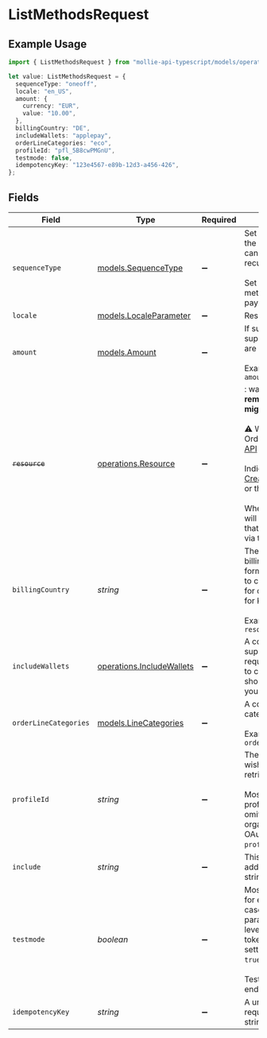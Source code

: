 # ListMethodsRequest

## Example Usage

```typescript
import { ListMethodsRequest } from "mollie-api-typescript/models/operations";

let value: ListMethodsRequest = {
  sequenceType: "oneoff",
  locale: "en_US",
  amount: {
    currency: "EUR",
    value: "10.00",
  },
  billingCountry: "DE",
  includeWallets: "applepay",
  orderLineCategories: "eco",
  profileId: "pfl_5B8cwPMGnU",
  testmode: false,
  idempotencyKey: "123e4567-e89b-12d3-a456-426",
};
```

## Fields

| Field                                                                                                                                                                                                                                                                                                                                                                                                                                                                                                         | Type                                                                                                                                                                                                                                                                                                                                                                                                                                                                                                          | Required                                                                                                                                                                                                                                                                                                                                                                                                                                                                                                      | Description                                                                                                                                                                                                                                                                                                                                                                                                                                                                                                   | Example                                                                                                                                                                                                                                                                                                                                                                                                                                                                                                       |
| ------------------------------------------------------------------------------------------------------------------------------------------------------------------------------------------------------------------------------------------------------------------------------------------------------------------------------------------------------------------------------------------------------------------------------------------------------------------------------------------------------------- | ------------------------------------------------------------------------------------------------------------------------------------------------------------------------------------------------------------------------------------------------------------------------------------------------------------------------------------------------------------------------------------------------------------------------------------------------------------------------------------------------------------- | ------------------------------------------------------------------------------------------------------------------------------------------------------------------------------------------------------------------------------------------------------------------------------------------------------------------------------------------------------------------------------------------------------------------------------------------------------------------------------------------------------------- | ------------------------------------------------------------------------------------------------------------------------------------------------------------------------------------------------------------------------------------------------------------------------------------------------------------------------------------------------------------------------------------------------------------------------------------------------------------------------------------------------------------- | ------------------------------------------------------------------------------------------------------------------------------------------------------------------------------------------------------------------------------------------------------------------------------------------------------------------------------------------------------------------------------------------------------------------------------------------------------------------------------------------------------------- |
| `sequenceType`                                                                                                                                                                                                                                                                                                                                                                                                                                                                                                | [models.SequenceType](../../models/sequencetype.md)                                                                                                                                                                                                                                                                                                                                                                                                                                                           | :heavy_minus_sign:                                                                                                                                                                                                                                                                                                                                                                                                                                                                                            | Set this parameter to `first` to only return the enabled methods that<br/>can be used for the first payment of a recurring sequence.<br/><br/>Set it to `recurring` to only return enabled methods that can be used for recurring payments or subscriptions.                                                                                                                                                                                                                                                  | oneoff                                                                                                                                                                                                                                                                                                                                                                                                                                                                                                        |
| `locale`                                                                                                                                                                                                                                                                                                                                                                                                                                                                                                      | [models.LocaleParameter](../../models/localeparameter.md)                                                                                                                                                                                                                                                                                                                                                                                                                                                     | :heavy_minus_sign:                                                                                                                                                                                                                                                                                                                                                                                                                                                                                            | Response language                                                                                                                                                                                                                                                                                                                                                                                                                                                                                             | en_US                                                                                                                                                                                                                                                                                                                                                                                                                                                                                                         |
| `amount`                                                                                                                                                                                                                                                                                                                                                                                                                                                                                                      | [models.Amount](../../models/amount.md)                                                                                                                                                                                                                                                                                                                                                                                                                                                                       | :heavy_minus_sign:                                                                                                                                                                                                                                                                                                                                                                                                                                                                                            | If supplied, only payment methods that support the amount and currency<br/>are returned.<br/><br/>Example: `/v2/methods?amount[value]=100.00&amount[currency]=USD`                                                                                                                                                                                                                                                                                                                                            |                                                                                                                                                                                                                                                                                                                                                                                                                                                                                                               |
| ~~`resource`~~                                                                                                                                                                                                                                                                                                                                                                                                                                                                                                | [operations.Resource](../../models/operations/resource.md)                                                                                                                                                                                                                                                                                                                                                                                                                                                    | :heavy_minus_sign:                                                                                                                                                                                                                                                                                                                                                                                                                                                                                            | : warning: ** DEPRECATED **: This will be removed in a future release, please migrate away from it as soon as possible.<br/><br/>**⚠️ We no longer recommend using the Orders API. Please refer to the [Payments API](payments-api) instead.**<br/><br/>Indicate if you will use the result for the [Create order](create-order)<br/>or the [Create payment](create-payment) endpoint.<br/><br/>When passing the value `orders`, the result will include payment methods<br/>that are only available for payments created via the Orders API. | payments                                                                                                                                                                                                                                                                                                                                                                                                                                                                                                      |
| `billingCountry`                                                                                                                                                                                                                                                                                                                                                                                                                                                                                              | *string*                                                                                                                                                                                                                                                                                                                                                                                                                                                                                                      | :heavy_minus_sign:                                                                                                                                                                                                                                                                                                                                                                                                                                                                                            | The country taken from your customer's billing address in ISO 3166-1 alpha-2 format. This parameter can be used<br/>to check whether your customer is eligible for certain payment methods, for example for Klarna.<br/><br/>Example: `/v2/methods?resource=orders&billingCountry=DE`                                                                                                                                                                                                                         | DE                                                                                                                                                                                                                                                                                                                                                                                                                                                                                                            |
| `includeWallets`                                                                                                                                                                                                                                                                                                                                                                                                                                                                                              | [operations.IncludeWallets](../../models/operations/includewallets.md)                                                                                                                                                                                                                                                                                                                                                                                                                                        | :heavy_minus_sign:                                                                                                                                                                                                                                                                                                                                                                                                                                                                                            | A comma-separated list of the wallets you support in your checkout. Wallets often require wallet specific code<br/>to check if they are available on the shoppers device, hence the need to indicate your support.                                                                                                                                                                                                                                                                                            | applepay                                                                                                                                                                                                                                                                                                                                                                                                                                                                                                      |
| `orderLineCategories`                                                                                                                                                                                                                                                                                                                                                                                                                                                                                         | [models.LineCategories](../../models/linecategories.md)                                                                                                                                                                                                                                                                                                                                                                                                                                                       | :heavy_minus_sign:                                                                                                                                                                                                                                                                                                                                                                                                                                                                                            | A comma-separated list of the line categories you support in your checkout.<br/><br/>Example: `/v2/methods?orderLineCategories=eco,meal`                                                                                                                                                                                                                                                                                                                                                                      | eco                                                                                                                                                                                                                                                                                                                                                                                                                                                                                                           |
| `profileId`                                                                                                                                                                                                                                                                                                                                                                                                                                                                                                   | *string*                                                                                                                                                                                                                                                                                                                                                                                                                                                                                                      | :heavy_minus_sign:                                                                                                                                                                                                                                                                                                                                                                                                                                                                                            | The identifier referring to the [profile](get-profile) you wish to<br/>retrieve the resources for.<br/><br/>Most API credentials are linked to a single profile. In these cases the `profileId` can be omitted. For<br/>organization-level credentials such as OAuth access tokens however, the `profileId` parameter is required.                                                                                                                                                                            | pfl_5B8cwPMGnU                                                                                                                                                                                                                                                                                                                                                                                                                                                                                                |
| `include`                                                                                                                                                                                                                                                                                                                                                                                                                                                                                                     | *string*                                                                                                                                                                                                                                                                                                                                                                                                                                                                                                      | :heavy_minus_sign:                                                                                                                                                                                                                                                                                                                                                                                                                                                                                            | This endpoint allows you to include additional information via the `include` query string parameter.                                                                                                                                                                                                                                                                                                                                                                                                          |                                                                                                                                                                                                                                                                                                                                                                                                                                                                                                               |
| `testmode`                                                                                                                                                                                                                                                                                                                                                                                                                                                                                                    | *boolean*                                                                                                                                                                                                                                                                                                                                                                                                                                                                                                     | :heavy_minus_sign:                                                                                                                                                                                                                                                                                                                                                                                                                                                                                            | Most API credentials are specifically created for either live mode or test mode. In those cases the `testmode` query<br/>parameter can be omitted. For organization-level credentials such as OAuth access tokens, you can enable test mode by<br/>setting the `testmode` query parameter to `true`.<br/><br/>Test entities cannot be retrieved when the endpoint is set to live mode, and vice versa.                                                                                                        | false                                                                                                                                                                                                                                                                                                                                                                                                                                                                                                         |
| `idempotencyKey`                                                                                                                                                                                                                                                                                                                                                                                                                                                                                              | *string*                                                                                                                                                                                                                                                                                                                                                                                                                                                                                                      | :heavy_minus_sign:                                                                                                                                                                                                                                                                                                                                                                                                                                                                                            | A unique key to ensure idempotent requests. This key should be a UUID v4 string.                                                                                                                                                                                                                                                                                                                                                                                                                              | 123e4567-e89b-12d3-a456-426                                                                                                                                                                                                                                                                                                                                                                                                                                                                                   |